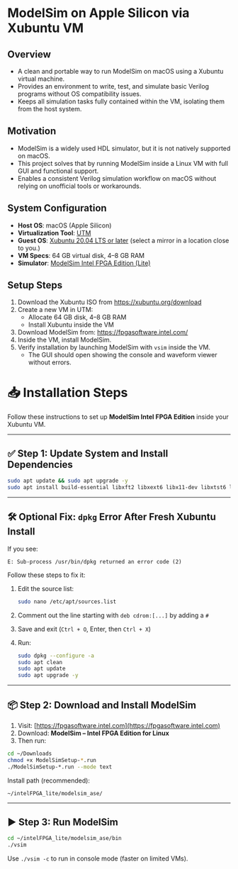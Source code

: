 # ModelSim on Apple Silicon via Xubuntu VM

## Overview
- A clean and portable way to run ModelSim on macOS using a Xubuntu virtual machine.  
- Provides an environment to write, test, and simulate basic Verilog programs without OS compatibility issues.  
- Keeps all simulation tasks fully contained within the VM, isolating them from the host system.

## Motivation
- ModelSim is a widely used HDL simulator, but it is not natively supported on macOS.  
- This project solves that by running ModelSim inside a Linux VM with full GUI and functional support.  
- Enables a consistent Verilog simulation workflow on macOS without relying on unofficial tools or workarounds.

## System Configuration
- **Host OS**: macOS (Apple Silicon)  
- **Virtualization Tool**: [UTM](https://mac.getutm.app/)  
- **Guest OS**: [Xubuntu 20.04 LTS or later](https://xubuntu.org/download) (select a mirror in a location close to you.)
- **VM Specs**: 64 GB virtual disk, 4–8 GB RAM  
- **Simulator**: [ModelSim Intel FPGA Edition (Lite)](https://fpgasoftware.intel.com/)


## Setup Steps
1. Download the Xubuntu ISO from https://xubuntu.org/download  
2. Create a new VM in UTM:
   - Allocate 64 GB disk, 4–8 GB RAM
   - Install Xubuntu inside the VM
3. Download ModelSim from: https://fpgasoftware.intel.com/
4. Inside the VM, install ModelSim.
5. Verify installation by launching ModelSim with `vsim` inside the VM.
   - The GUI should open showing the console and waveform viewer without errors.

# 📥 Installation Steps

Follow these instructions to set up **ModelSim Intel FPGA Edition** inside your Xubuntu VM.

---

## ✅ Step 1: Update System and Install Dependencies

```bash
sudo apt update && sudo apt upgrade -y
sudo apt install build-essential libxft2 libxext6 libx11-dev libxtst6 libglu1-mesa -y
```

---

## 🛠 Optional Fix: `dpkg` Error After Fresh Xubuntu Install

If you see:

```
E: Sub-process /usr/bin/dpkg returned an error code (2)
```

Follow these steps to fix it:

1. Edit the source list:
   ```bash
   sudo nano /etc/apt/sources.list
   ```

2. Comment out the line starting with `deb cdrom:[...]` by adding a `#`

3. Save and exit (`Ctrl + O`, Enter, then `Ctrl + X`)

4. Run:
   ```bash
   sudo dpkg --configure -a
   sudo apt clean
   sudo apt update
   sudo apt upgrade -y
   ```

---

## 📦 Step 2: Download and Install ModelSim

1. Visit: [https://fpgasoftware.intel.com](https://fpgasoftware.intel.com)
2. Download: **ModelSim – Intel FPGA Edition for Linux**
3. Then run:

```bash
cd ~/Downloads
chmod +x ModelSimSetup-*.run
./ModelSimSetup-*.run --mode text
```

Install path (recommended):  
```bash
~/intelFPGA_lite/modelsim_ase/
```

---

## ▶️ Step 3: Run ModelSim

```bash
cd ~/intelFPGA_lite/modelsim_ase/bin
./vsim
```

Use `./vsim -c` to run in console mode (faster on limited VMs).

